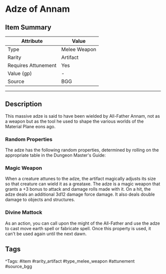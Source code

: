 # Adze of Annam

## Item Summary

| Attribute            | Value                        |
|----------------------|------------------------------|
| Type                 | Melee Weapon |
| Rarity               | Artifact             |
| Requires Attunement  | Yes                |
| Value (gp)           | -    |
| Source               | BGG |

---

## Description

This massive adze is said to have been wielded by All-Father Annam, not as a weapon but as the tool he used to shape the various worlds of the Material Plane eons ago.

### Random Properties

The adze has the following random properties, determined by rolling on the appropriate table in the Dungeon Master's Guide:

### Magic Weapon

When a creature attunes to the adze, the artifact magically adjusts its size so that creature can wield it as a greataxe. The adze is a magic weapon that grants a +3 bonus to attack and damage rolls made with it. On a hit, the adze deals an additional 3d12 damage force damage. It also deals double damage to objects and structures.

### Divine Mattock

As an action, you can call upon the might of the All-Father and use the adze to cast move earth spell or fabricate spell. Once this property is used, it can't be used again until the next dawn.

## Tags

^Tags: #item #rarity_artifact #type_melee_weapon #attunement #source_bgg